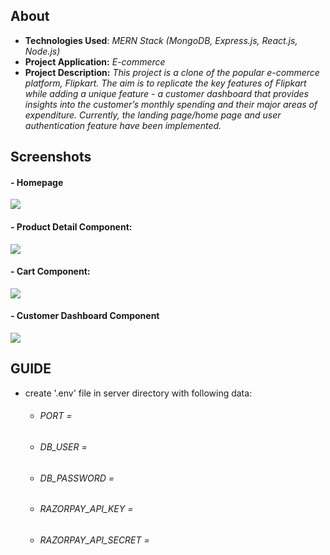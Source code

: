 <h2>About</h2>

<div>
  <ul>
    <li><strong>Technologies Used</strong>:<i> MERN Stack (MongoDB, Express.js, React.js, Node.js)</i></li>
    <li><strong>Project Application:</strong> <i>E-commerce</i></li>
    <li><strong>Project Description:</strong> <i>This project is a clone of the popular e-commerce platform, Flipkart. The aim is to replicate the key features of Flipkart while adding a unique feature - a customer dashboard that provides insights into the customer’s monthly spending and their major areas of expenditure. Currently, the landing page/home page and user authentication feature have been implemented.</i></li>
  </ul>
</div>

<h2>Screenshots</h2>

<div>
  <div>  
    <h4>- Homepage</h4>
    <img src="https://github.com/sequel-tj/necesso-cart/assets/74481733/f1a346aa-577e-4ad1-b6f6-3875a6475a66">
  </div>
  
  <div>
    <h4>- Product Detail Component:</h4>
    <img src="https://github.com/sequel-tj/necesso-cart/assets/74481733/45239eab-dd83-4f2e-8454-6b2148334f44">
  </div>
  
  <div>
    <h4>- Cart Component:</h4>
    <img src="https://github.com/sequel-tj/necesso-cart/assets/74481733/6e7baf93-1c3e-4037-a534-34a9d72a3b69">
  </div>
  
  <div>
  <h4>- Customer Dashboard Component</h4>
  <img src="https://github.com/sequel-tj/necesso-cart/assets/74481733/055b1d0b-0b20-4eb8-bac1-c73a1e6c74ad">
  </div>
</div>


<h2>GUIDE</h2>
<ul>
  <li>create '.env' file in server directory with following data:</li>
  <ul>
    <li><h6>PORT = </h6></li>
    <li><h6>DB_USER = </h6></li>
    <li><h6>DB_PASSWORD = </h6></li>
    <li><h6>RAZORPAY_API_KEY = </h6></li>
    <li><h6>RAZORPAY_API_SECRET = </h6></li>
  </ul>
</ul>
